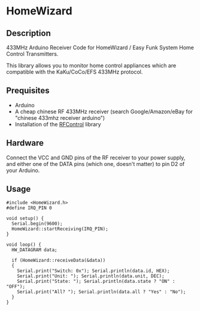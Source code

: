 # HomeWizard

## Description
433MHz Arduino Receiver Code for HomeWizard / Easy Funk System Home Control Transmitters.

This library allows you to monitor home control appliances which are compatible with the KaKu/CoCo/EFS 433MHz protocol.

## Prequisites

* Arduino
* A cheap chinese RF 433MHz receiver (search Google/Amazon/eBay for "chinese 433mhz receiver arduino")
* Installation of the [RFControl](https://github.com/pimatic/RFControl) library

## Hardware

Connect the VCC and GND pins of the RF receiver to your power supply, and either one of the DATA pins (which one, doesn't matter) to pin D2 of your Arduino.

## Usage

    #include <HomeWizard.h>
    #define IRQ_PIN 0

    void setup() {
      Serial.begin(9600);
      HomeWizard::startReceiving(IRQ_PIN);
    }

    void loop() {
      HW_DATAGRAM data;

      if (HomeWizard::receiveData(&data))
      {
        Serial.print("Switch: 0x"); Serial.println(data.id, HEX);
        Serial.print("Unit: "); Serial.println(data.unit, DEC);
        Serial.print("State: "); Serial.println(data.state ? "ON" : "OFF");
        Serial.print("All? "); Serial.println(data.all ? "Yes" : "No");
      }
    }
